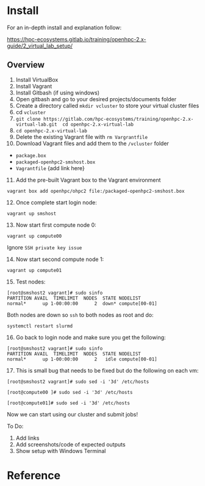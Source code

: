 # Install

For an in-depth install and explanation follow:

https://hpc-ecosystems.gitlab.io/training/openhpc-2.x-guide/2_virtual_lab_setup/

## Overview

1. Install VirtualBox
2. Install Vagrant
3. Install Gitbash (if using windows)
4. Open gitbash and go to your desired projects/documents folder
5. Create a directory called `mkdir vcluster` to store your virtual cluster files
6. cd `vcluster`
7. `git clone https://gitlab.com/hpc-ecosystems/training/openhpc-2.x-virtual-lab.git 
cd openhpc-2.x-virtual-lab`
8. `cd openhpc-2.x-virtual-lab`
9. Delete the existing Vagrant file with `rm Vargrantfile`
10. Download Vagrant files and add them to the `/vcluster` folder
- `package.box`
- `packaged-openhpc2-smshost.box`
- `Vagrantfile`
{add link here}
11. Add the pre-built Vagrant box to the Vagrant environment

```
vagrant box add openhpc/ohpc2 file:/packaged-openhpc2-smshost.box
```

12. Once complete start login node:

```
vagrant up smshost
```
13. Now start first compute node 0:

```
vagrant up compute00
```

Ignore `SSH private key issue`

14. Now start second compute node 1:

```
vagrant up compute01
```

15. Test nodes:

```
[root@smshost2 vagrant]# sudo sinfo
PARTITION AVAIL  TIMELIMIT  NODES  STATE NODELIST
normal*      up 1-00:00:00      2  down* compute[00-01]
```

Both nodes are down so `ssh` to both nodes as root and do:

```
systemctl restart slurmd
```

16. Go back to login node and make sure you get the following:

```
[root@smshost2 vagrant]# sudo sinfo
PARTITION AVAIL  TIMELIMIT  NODES  STATE NODELIST
normal*      up 1-00:00:00      2   idle compute[00-01]
```

17. This is small bug that needs to be fixed but do the following on each vm:

```
[root@smshost2 vagrant]# sudo sed -i '3d' /etc/hosts
```

```
[root@compute00 ]# sudo sed -i '3d' /etc/hosts
```

```
[root@compute01]# sudo sed -i '3d' /etc/hosts
```

Now we can start using our cluster and submit jobs!


To Do:
1. Add links
2. Add screenshots/code of expected outputs
3. Show setup with Windows Terminal

# Reference 
